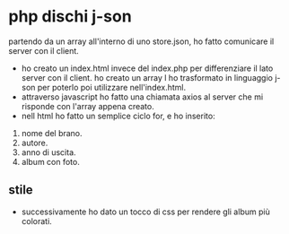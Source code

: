 # php dischi j-son

partendo da un array all'interno di uno store.json, ho fatto comunicare il server con il client.
- ho creato un index.html invece del index.php per differenziare il lato server con il client.
ho creato un array  l ho trasformato in  linguaggio j-son per poterlo poi utilizzare nell'index.html.
-  attraverso javascript ho fatto una chiamata axios al server che mi risponde con l'array appena creato.
- nell html ho fatto un semplice ciclo for, e ho inserito: 

1. nome del brano.
2. autore.
3. anno di uscita.
4. album con foto.

## stile

- successivamente ho dato un tocco di css per  rendere gli album più  colorati.